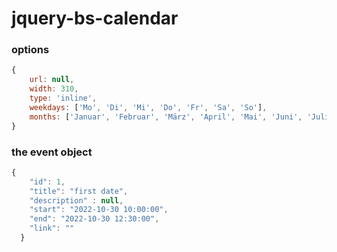 # jquery-bs-calendar
### options
```js
{
    url: null,
    width: 310,
    type: 'inline',
    weekdays: ['Mo', 'Di', 'Mi', 'Do', 'Fr', 'Sa', 'So'],
    months: ['Januar', 'Februar', 'März', 'April', 'Mai', 'Juni', 'Juli', 'August', 'September', 'Oktober', 'November', 'Dezember']
}
```
### the event object
```js
{
    "id": 1,
    "title": "first date",
    "description" : null,
    "start": "2022-10-30 10:00:00",
    "end": "2022-10-30 12:30:00",
    "link": ""
  }
```